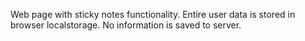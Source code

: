 Web page with sticky notes functionality. 
Entire user data is stored in browser localstorage. No information is saved to server.